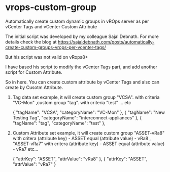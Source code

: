 # vrops-custom-group


Automatically create custom dynamic groups in vROps server as per vCenter Tags and vCenter Custom Attribute



The initial script was developed by my colleague Sajal Debnath.
For more details check the blog at https://sajaldebnath.com/posts/automatically-create-custom-groups-vrops-per-vcenter-tags/

But his script was not valid on vRops8+

I have based his script to modify the vCenter Tags part, and add another script for Custom Attribute.

So in here.
You can create custom attribute by vCenter Tags and also can create by Cusotm Attribute.
1.  Tag data set example, it will create custom group "VCSA". with criteria "VC-Mon" 
    ,custom group "tag". with criteria "test" ... etc 

    {
        "tagName":  "VCSA",
        "categoryName":  "VC-Mon"
    },
    {
        "tagName":  "New Testing Tag",
        "categoryName":  "interconnect-appliances"
    },
    {
        "tagName":  "tag",
        "categoryName":  "test"
    },
    
  
 2. Custom Attribute set example, it will create custom group "ASSET-vRa8" with critera (attribute key) - ASSET equal (attribute value) - vRa8 
    , "ASSET-vRa7" with critera (attribute key) - ASSET equal (attribute value) - vRa7   etc...


    {
        "attrKey":  "ASSET",
        "attrValue":  "vRa8"
    },
    {
        "attrKey":  "ASSET",
        "attrValue":  "vRa7"
    }

   
